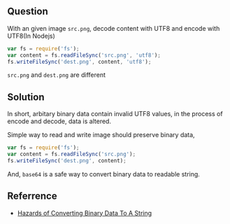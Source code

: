 ## Question

With an given image `src.png`, decode content with UTF8 and encode with UTF8(In Nodejs)

```js
var fs = require('fs');
var content = fs.readFileSync('src.png', 'utf8');
fs.writeFileSync('dest.png', content, 'utf8');
```

`src.png` and `dest.png` are different

## Solution

In short, arbitary binary data contain invalid UTF8 values, in the process of encode and decode, data is altered.

Simple way to read and write image should preserve binary data,

```js
var fs = require('fs');
var content = fs.readFileSync('src.png');
fs.writeFileSync('dest.png', content);
```

And, `base64` is a safe way to convert binary data to readable string.

## Referrence

* [Hazards of Converting Binary Data To A String](http://haacked.com/archive/2012/01/30/hazards-of-converting-binary-data-to-a-string.aspx/)
